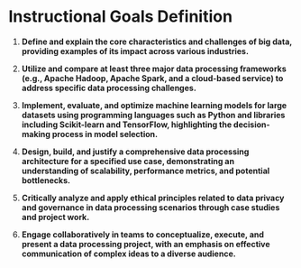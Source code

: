 Instructional Goals Definition
==============================

1. **Define and explain the core characteristics and challenges of big data, providing examples of its impact across various industries.**

2. **Utilize and compare at least three major data processing frameworks (e.g., Apache Hadoop, Apache Spark, and a cloud-based service) to address specific data processing challenges.**

3. **Implement, evaluate, and optimize machine learning models for large datasets using programming languages such as Python and libraries including Scikit-learn and TensorFlow, highlighting the decision-making process in model selection.**

4. **Design, build, and justify a comprehensive data processing architecture for a specified use case, demonstrating an understanding of scalability, performance metrics, and potential bottlenecks.**

5. **Critically analyze and apply ethical principles related to data privacy and governance in data processing scenarios through case studies and project work.**

6. **Engage collaboratively in teams to conceptualize, execute, and present a data processing project, with an emphasis on effective communication of complex ideas to a diverse audience.**